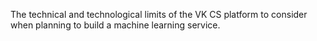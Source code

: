 The technical and technological limits of the VK CS platform to consider when planning to build a machine learning service.